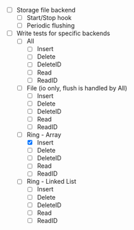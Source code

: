 - [ ] Storage file backend
  - [ ] Start/Stop hook
  - [ ] Periodic flushing
- [ ] Write tests for specific backends
  - [ ] All
    - [ ] Insert
    - [ ] Delete
    - [ ] DeleteID
    - [ ] Read
    - [ ] ReadID
  - [ ] File (io only, flush is handled by All)
    - [ ] Insert
    - [ ] Delete
    - [ ] DeleteID
    - [ ] Read
    - [ ] ReadID
  - [ ] Ring - Array
    - [x] Insert
    - [ ] Delete
    - [ ] DeleteID
    - [ ] Read
    - [ ] ReadID
  - [ ] Ring - Linked List
    - [ ] Insert
    - [ ] Delete
    - [ ] DeleteID
    - [ ] Read
    - [ ] ReadID

